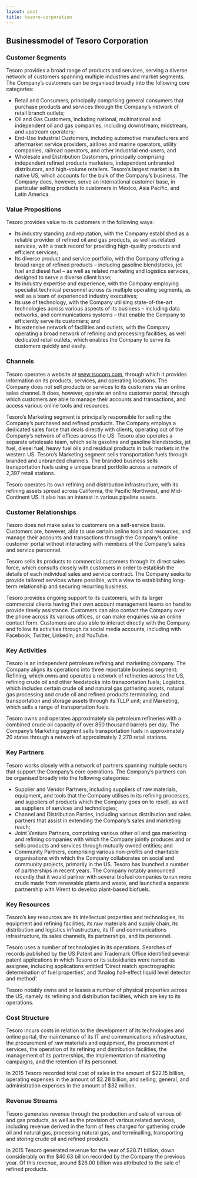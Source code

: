 ```yaml
---
layout: post
title: tesoro-corporation
---
```


Businessmodel of Tesoro Corporation
------------------------------------

### Customer Segments

Tesoro provides a broad range of products and services, serving a diverse network of customers spanning multiple industries and market segments. The Company’s customers can be organised broadly into the following core categories:

 * Retail and Consumers, principally comprising general consumers that purchase products and services through the Company’s network of retail branch outlets;
* Oil and Gas Customers, including national, multinational and independent oil and gas companies, including downstream, midstream, and upstream operators;
* End-Use Industrial Customers, including automotive manufacturers and aftermarket service providers, airlines and marine operators, utility companies, railroad operators, and other industrial end-users; and
* Wholesale and Distribution Customers, principally comprising independent refined products marketers, independent unbranded distributors, and high-volume retailers.
 Tesoro’s largest market is its native US, which accounts for the bulk of the Company’s business. The Company does, however, serve an international customer base, in particular selling products to customers in Mexico, Asia Pacific, and Latin America.

### Value Propositions

Tesoro provides value to its customers in the following ways:

 * Its industry standing and reputation, with the Company established as a reliable provider of refined oil and gas products, as well as related services, with a track record for providing high-quality products and efficient services;
* Its diverse product and service portfolio, with the Company offering a broad range of refined products – including gasoline blendstocks, jet fuel and diesel fuel – as well as related marketing and logistics services, designed to serve a diverse client base;
* Its industry expertise and experience, with the Company employing specialist technical personnel across its multiple operating segments, as well as a team of experienced industry executives;
* Its use of technology, with the Company utilising state-of-the-art technologies across various aspects of its business – including data networks, and communications systems – that enable the Company to efficiently serve its customers; and
* Its extensive network of facilities and outlets, with the Company operating a broad network of refining and processing facilities, as well dedicated retail outlets, which enables the Company to serve its customers quickly and easily.
 ### Channels

Tesoro operates a website at www.tsocorp.com, through which it provides information on its products, services, and operating locations. The Company does not sell products or services to its customers via an online sales channel. It does, however, operate an online customer portal, through which customers are able to manage their accounts and transactions, and access various online tools and resources.

Tesoro’s Marketing segment is principally responsible for selling the Company’s purchased and refined products. The Company employs a dedicated sales force that deals directly with clients, operating out of the Company’s network of offices across the US. Tesoro also operates a separate wholesale team, which sells gasoline and gasoline blendstocks, jet fuel, diesel fuel, heavy fuel oils and residual products in bulk markets in the western US. Tesoro’s Marketing segment sells transportation fuels through branded and unbranded channels. The branded business sells transportation fuels using a unique brand portfolio across a network of 2,397 retail stations.

Tesoro operates its own refining and distribution infrastructure, with its refining assets spread across California, the Pacific Northwest, and Mid-Continent US. It also has an interest in various pipeline assets.

### Customer Relationships

Tesoro does not make sales to customers on a self-service basis. Customers are, however, able to use certain online tools and resources, and manage their accounts and transactions through the Company’s online customer portal without interacting with members of the Company’s sales and service personnel.

Tesoro sells its products to commercial customers through its direct sales force, which consults closely with customers in order to establish the details of each individual sales and service contract. The Company seeks to provide tailored services where possible, with a view to establishing long-term relationship and securing recurring business.

Tesoro provides ongoing support to its customers, with its larger commercial clients having their own account management teams on hand to provide timely assistance. Customers can also contact the Company over the phone across its various offices, or can make enquiries via an online contact form. Customers are also able to interact directly with the Company and follow its activities through its social media accounts, including with Facebook, Twitter, LinkedIn, and YouTube.

### Key Activities

Tesoro is an independent petroleum refining and marketing company. The Company aligns its operations into three reportable business segment: Refining, which owns and operates a network of refineries across the US, refining crude oil and other feedstocks into transportation fuels; Logistics, which includes certain crude oil and natural gas gathering assets, natural gas processing and crude oil and refined products terminaling, and transportation and storage assets through its TLLP unit; and Marketing, which sells a range of transportation fuels.

Tesoro owns and operates approximately six petroleum refineries with a combined crude oil capacity of over 850 thousand barrels per day. The Company’s Marketing segment sells transportation fuels in approximately 20 states through a network of approximately 2,270 retail stations.

### Key Partners

Tesoro works closely with a network of partners spanning multiple sectors that support the Company’s core operations. The Company’s partners can be organised broadly into the following categories:

 * Supplier and Vendor Partners, including suppliers of raw materials, equipment, and tools that the Company utilises in its refining processes, and suppliers of products which the Company goes on to resell, as well as suppliers of services and technologies;
* Channel and Distribution Parties, including various distribution and sales partners that assist in extending the Company’s sales and marketing reach;
* Joint Venture Partners, comprising various other oil and gas marketing and refining companies with which the Company jointly produces and or sells products and services through mutually owned entities; and
* Community Partners, comprising various non-profits and charitable organisations with which the Company collaborates on social and community projects, primarily in the US.
 Tesoro has launched a number of partnerships in recent years. The Company notably announced recently that it would partner with several biofuel companies to run more crude made from renewable plants and waste, and launched a separate partnership with Virent to develop plant-based biofuels.

### Key Resources

Tesoro’s key resources are its intellectual properties and technologies, its equipment and refining facilities, its raw materials and supply chain, its distribution and logistics infrastructure, its IT and communications infrastructure, its sales channels, its partnerships, and its personnel.

Tesoro uses a number of technologies in its operations. Searches of records published by the US Patent and Trademark Office identified several patent applications in which Tesoro or its subsidiaries were named as assignee, including applications entitled ‘Direct match spectrographic determination of fuel properties’, and ‘Analog hall-effect liquid level detector and method’.

Tesoro notably owns and or leases a number of physical properties across the US, namely its refining and distribution facilities, which are key to its operations.

### Cost Structure

Tesoro incurs costs in relation to the development of its technologies and online portal, the maintenance of its IT and communications infrastructure, the procurement of raw materials and equipment, the procurement of services, the operation of its refining and distribution facilities, the management of its partnerships, the implementation of marketing campaigns, and the retention of its personnel.

In 2015 Tesoro recorded total cost of sales in the amount of $22.15 billion, operating expenses in the amount of $2.28 billion, and selling, general, and administration expenses in the amount of $32 million.

### Revenue Streams

Tesoro generates revenue through the production and sale of various oil and gas products, as well as the provision of various related services, including revenue derived in the form of fees charged for gathering crude oil and natural gas, processing natural gas, and terminalling, transporting and storing crude oil and refined products.

In 2015 Tesoro generated revenue for the year of $28.71 billion, down considerably on the $40.63 billion recorded by the Company the previous year. Of this revenue, around $26.00 billion was attributed to the sale of refined products.
